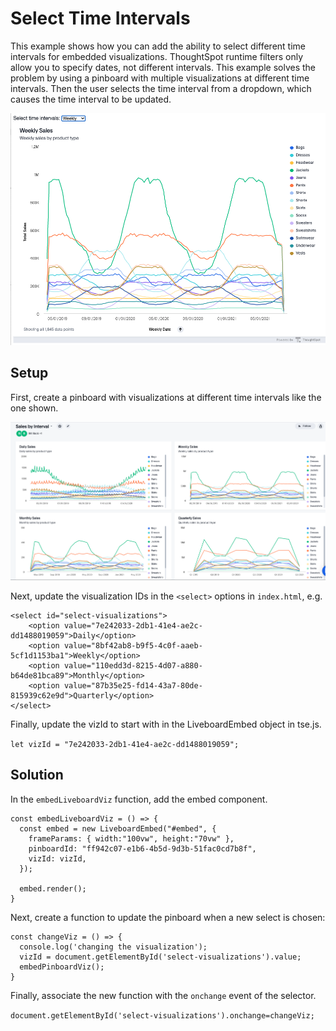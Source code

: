 # Select Time Intervals

This example shows how you can add the ability to select different time intervals for embedded visualizations.  ThoughtSpot runtime filters only allow you to specify dates, not different intervals.  This example solves the problem by using a pinboard with multiple visualizations at different time intervals.  Then the user selects the time interval from a dropdown, which causes the time interval to be updated.

![Weekly view of sales](images/weekly-view.png)

## Setup

First, create a pinboard with visualizations at different time intervals like the one shown.

![Pinboard with visualizations](images/pinboard.png)

Next, update the visualization IDs in the `<select>` options in `index.html`, e.g.

~~~
<select id="select-visualizations">
    <option value="7e242033-2db1-41e4-ae2c-dd1488019059">Daily</option>
    <option value="8bf42ab8-b9f5-4c0f-aaeb-5cf1d1153ba1">Weekly</option>
    <option value="110edd3d-8215-4d07-a880-b64de81bca89">Monthly</option>
    <option value="87b35e25-fd14-43a7-80de-815939c62e9d">Quarterly</option>
</select>
~~~

Finally, update the vizId to start with in the LiveboardEmbed object in tse.js.

`let vizId = "7e242033-2db1-41e4-ae2c-dd1488019059";`

## Solution

In the `embedLiveboardViz` function, add the embed component.

~~~
const embedLiveboardViz = () => {
  const embed = new LiveboardEmbed("#embed", {
    frameParams: { width:"100vw", height:"70vw" },
    pinboardId: "ff942c07-e1b6-4b5d-9d3b-51fac0cd7b8f",
    vizId: vizId,
  });

  embed.render();
}
~~~

Next, create a function to update the pinboard when a new select is chosen:
~~~
const changeViz = () => {
  console.log('changing the visualization');
  vizId = document.getElementById('select-visualizations').value;
  embedPinboardViz();
}
~~~

Finally, associate the new function with the `onchange` event of the selector.

`document.getElementById('select-visualizations').onchange=changeViz;`
